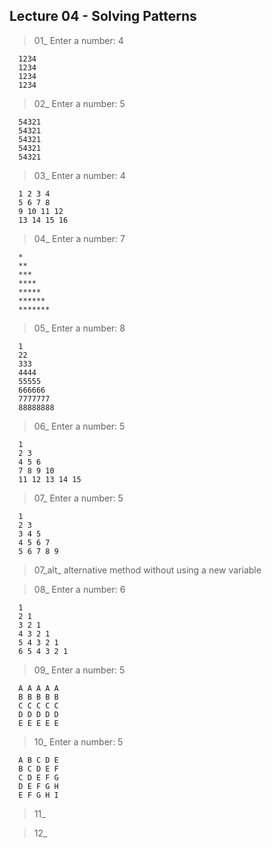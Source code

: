 ## Lecture 04 - Solving Patterns

> 01\_ Enter a number: 4

      1234
      1234
      1234
      1234

> 02\_ Enter a number: 5

      54321
      54321
      54321
      54321
      54321

> 03\_ Enter a number: 4

      1 2 3 4
      5 6 7 8
      9 10 11 12
      13 14 15 16

> 04\_ Enter a number: 7

      *
      **
      ***
      ****
      *****
      ******
      *******

> 05\_ Enter a number: 8

      1
      22
      333
      4444
      55555
      666666
      7777777
      88888888

> 06\_ Enter a number: 5

      1
      2 3
      4 5 6
      7 8 9 10
      11 12 13 14 15

> 07\_ Enter a number: 5

      1
      2 3
      3 4 5
      4 5 6 7
      5 6 7 8 9

> 07_alt\_ alternative method without using a new variable

> 08\_ Enter a number: 6

      1
      2 1
      3 2 1
      4 3 2 1
      5 4 3 2 1
      6 5 4 3 2 1

> 09\_ Enter a number: 5

      A A A A A
      B B B B B
      C C C C C
      D D D D D
      E E E E E

> 10\_ Enter a number: 5

      A B C D E
      B C D E F
      C D E F G
      D E F G H
      E F G H I

> 11\_

> 12\_
